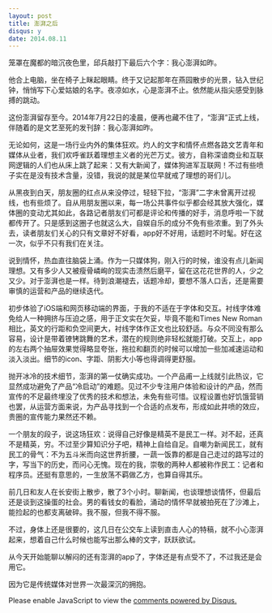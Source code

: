 ```yaml
---
layout: post
title: 澎湃之后
disqus: y
date: 2014.08.11 
---
```


笼罩在魔都的暗沉夜色里，邱兵敲打下最后六个字：我心澎湃如昨。

他合上电脑，坐在椅子上眯起眼睛。终于又记起那年在燕园散步的光景，钻入世纪钟，悄悄写下心爱姑娘的名字。夜凉如水，心是澎湃不止。依然能从指尖感受到脉搏的跳动。

这份澎湃留存至今。2014年7月22日的凌晨，便再也藏不住了，“澎湃”正式上线，伴随着的是文艺至死的发刊辞：我心澎湃如昨。

无论如何，这是一场行业内外的集体狂欢。灼人的文字和情怀点燃各路文艺青年和媒体从业者，我们欢呼雀跃着理想主义者的光芒万丈。彼方，自称深谙商业和互联网逻辑的人们也从床上跳了起来：又有大新闻了，媒体狗进军互联网！不过有些喷子实在是没有技术含量，没错，我说的就是某位早就戒了理想的哥们儿。

从黑夜到白天，朋友圈的红点从来没停过，轻轻下拉，“澎湃”二字未曾离开过视线，也有些烦了。自从用朋友圈以来，每一场公共事件似乎都会经其放大强化，媒体圈的变动尤其如此，各路记者朋友们可都是评论和传播的好手，消息呼啦一下就都传开了。只是感到这圈子也就这么大，自娱自乐的成分不免有些浓重。到了外头去，读者朋友们关心的只有文章好不好看，app好不好用，话题时不时髦。好在这一次，似乎不只有我们在关注。

说到情怀，热血直往脑袋上涌。作为一只媒体狗，刚入行的时候，谁没有点儿新闻理想。又有多少人又被瘦骨嶙峋的现实击溃然后磨平，留在这花花世界的人，少之又少。对于澎湃也是一样。待到浪潮褪去，话题冷却，要想不落人口舌，还是需要审慎的运营和产品的继续迭代。

初步体验了iOS端和网页移动端的界面，于我的不适在于字体和交互。衬线字体难免给人一种拥挤与压迫之感，用于正文实在欠妥，毕竟不能和Times New Roman相比，英文的行距和负空间更大，衬线字体作正文也比较舒适。与众不同没有那么容易，设计是带着镣铐跳舞的艺术，潜在的规则绝非轻松就能打破。交互上，app的左右两个抽屉效果觉得略显夸张，拖拉和翻页的时候可以增加一些加减速运动和淡入淡出。细节的icon、字距、阴影大小等也得调得更舒服。

抛开冰冷的技术细节，澎湃的第一仗确实成功。一个产品甫一上线就引此热议，它显然成功避免了产品“冷启动”的难题。见过不少专注用户体验和设计的产品，然而宣传的不足最终埋没了优秀的技术和想法，未免有些可惜。议程设置也好饥饿营销也罢，从运营方面来说，为产品寻找到一个合适的点发布，形成如此井喷的效应，贵圈的宣传能力果然还不赖。

一个朋友的段子，说这场狂欢：说得自己好像是精英不是民工一样。对不起，还真不是精英，穷。不过至少算知识分子吧，精神上自给自足。自嘲为新闻民工，就有民工的骨气：不为五斗米而向这世界折腰，一蔬一饭靠的都是自己走过的路写过的字，写当下的历史，而问心无愧。现在的我，崇敬的两种人都被称作民工：记者和程序员。还挺有意思的，一生放荡不羁做乙方，也算自得其乐。

前几日和友人在长安街上散步，散了3个小时。聊新闻，也谈理想谈情怀，但最后还是谈到这操蛋的社会。男的看钱女的看脸，涌动的情怀早就被拍死在了沙滩上，能捡起的也都支离破碎。我不服，但我不得不服。

不过，身体上还是很要的，这几日在公交车上读到直击人心的特稿，就不小心澎湃起来，想着自己什么时候也能写出那么棒的文字，跃跃欲试。

从今天开始能聊以解闷的还有澎湃的app了，字体还是有点受不了，不过我还是会用它。

因为它是传统媒体对世界一次最深沉的拥抱。

<div id="disqus_thread"></div>
<script type="text/javascript">
    /* * * CONFIGURATION VARIABLES * * */
    var disqus_shortname = 'richor';
    
    /* * * DON'T EDIT BELOW THIS LINE * * */
    (function() {
        var dsq = document.createElement('script'); dsq.type = 'text/javascript'; dsq.async = true;
        dsq.src = '//' + disqus_shortname + '.disqus.com/embed.js';
        (document.getElementsByTagName('head')[0] || document.getElementsByTagName('body')[0]).appendChild(dsq);
    })();
</script>
<noscript>Please enable JavaScript to view the <a href="https://disqus.com/?ref_noscript" rel="nofollow">comments powered by Disqus.</a></noscript>
